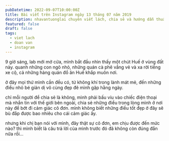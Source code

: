 ```yaml
---
pubDatetime: 2022-09-07T10:00:00Z
title: Bài viết trên Instagram ngày 13 tháng 07 năm 2019
description: nhavantuonglai chuyên viết lách, chia sẻ và hướng dẫn thuần thục khi thực hành viết lách qua những bài chia sẻ trên Instagram chính thức.
featured: false
draft: false
tags:
  - viet lach
  - doan van
  - instagram
---
```


9 giờ sáng, lab mới mở cửa, mình bắt đầu nhìn thấy một chút Huế ở vùng đất này. quanh những con ngõ nhỏ, những quán cà phê vắng vẻ và xa rời tiếng xe cộ, cả những hàng quán đồ ăn Huế khắp muôn nơi.

ở đây mọi thứ mình cần đều có, từ không khí trong lành mát mẻ, đến những điều nhỏ bé giản dị vô cùng đẹp đẽ mình gặp hằng ngày.

chỉ mỗi người để chia sẻ là không, mình phải bấu víu vào chiếc điện thoại mà nhắn tin với thế giới bên ngoài, chia sẻ những điều trong lòng mình ở nơi này để bớt đi cảm giác cô đơn. mình không biết những điều tốt đẹp ở đây sẽ bù đắp được bao nhiêu cho cái cảm giác ấy.

nhưng khi chị bạn nói với mình, đây thật sự cô đơn, em chịu được đến mức nào? thì mình biết là câu trả lời của mình trước đó đã không còn đúng đắn nữa rồi…

